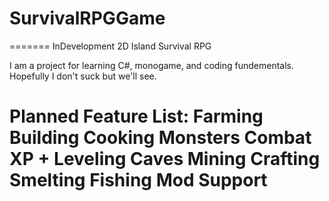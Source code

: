 ﻿# SurvivalRPGGame
=======
InDevelopment 2D Island Survival RPG

I am a project for learning C#, monogame, and coding fundementals. Hopefully I don't suck but we'll see.

Planned Feature List:
    Farming
    Building
    Cooking
    Monsters
    Combat
    XP + Leveling
    Caves
    Mining
    Crafting
    Smelting
    Fishing
    Mod Support
=======
